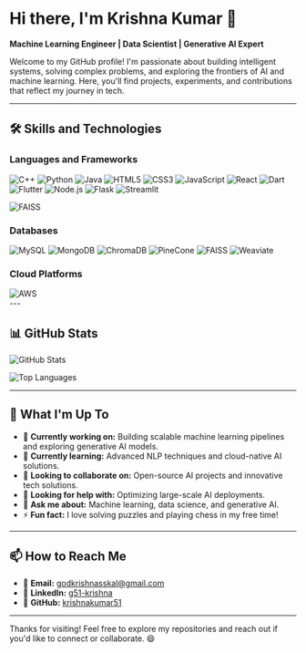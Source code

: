 # Hi there, I'm Krishna Kumar 👋

**Machine Learning Engineer | Data Scientist | Generative AI Expert**

Welcome to my GitHub profile! I'm passionate about building intelligent systems, solving complex problems, and exploring the frontiers of AI and machine learning. Here, you'll find projects, experiments, and contributions that reflect my journey in tech.

---

## 🛠️ **Skills and Technologies**

### **Languages and Frameworks**
<div align="left">
  <img src="https://img.icons8.com/color/48/000000/c-plus-plus-logo.png" alt="C++" title="C++" />
  <img src="https://img.icons8.com/color/48/000000/python.png" alt="Python" title="Python" />
  <img src="https://img.icons8.com/color/48/000000/java-coffee-cup-logo.png" alt="Java" title="Java" />
  <img src="https://img.icons8.com/color/48/000000/html-5.png" alt="HTML5" title="HTML5" />
  <img src="https://img.icons8.com/color/48/000000/css3.png" alt="CSS3" title="CSS3" />
  <img src="https://img.icons8.com/color/48/000000/javascript.png" alt="JavaScript" title="JavaScript" />
  <img src="https://img.icons8.com/color/48/000000/react-native.png" alt="React" title="React" />
  <img src="https://img.icons8.com/color/48/000000/dart.png" alt="Dart" title="Dart" />
  <img src="https://img.icons8.com/color/48/000000/flutter.png" alt="Flutter" title="Flutter" />
  <img src="https://img.icons8.com/color/48/000000/nodejs.png" alt="Node.js" title="Node.js" />
  <img src="https://img.icons8.com/ios-filled/50/000000/flask.png" alt="Flask" title="Flask" />
  <img src="https://img.icons8.com/color/48/000000/streamlit.png" alt="Streamlit" title="Streamlit" />
</div>

![FAISS](https://img.shields.io/badge/-FAISS-F5A252?style=for-the-badge&logo=facebook&logoColor=white)

### **Databases**
![MySQL](https://img.shields.io/badge/-MySQL-4479A1?style=for-the-badge&logo=mysql&logoColor=white)
![MongoDB](https://img.shields.io/badge/-MongoDB-47A248?style=for-the-badge&logo=mongodb&logoColor=white)
![ChromaDB](https://img.shields.io/badge/-ChromaDB-4285F4?style=for-the-badge&logo=google-chrome&logoColor=white)
![PineCone](https://img.shields.io/badge/-PineCone-000000?style=for-the-badge&logo=pine&logoColor=white)
![FAISS](https://img.shields.io/badge/-FAISS-F5A252?style=for-the-badge&logo=facebook&logoColor=white)
![Weaviate](https://img.shields.io/badge/-Weaviate-3178C6?style=for-the-badge&logo=weaviate&logoColor=white)

### **Cloud Platforms**
<div align="left">
  <img src="https://img.icons8.com/color/48/000000/amazon-web-services.png" alt="AWS" title="AWS" />
</div>
---

## 📊 **GitHub Stats**

![GitHub Stats](https://github-readme-stats.vercel.app/api?username=krishnakumar51&show_icons=true&theme=radical&hide=prs,issues,contribs)

![Top Languages](https://github-readme-stats.vercel.app/api/top-langs/?username=krishnakumar51&layout=compact&theme=radical)

---

## 🌱 **What I'm Up To**
- 🔭 **Currently working on:** Building scalable machine learning pipelines and exploring generative AI models.
- 🌱 **Currently learning:** Advanced NLP techniques and cloud-native AI solutions.
- 👯 **Looking to collaborate on:** Open-source AI projects and innovative tech solutions.
- 🤔 **Looking for help with:** Optimizing large-scale AI deployments.
- 💬 **Ask me about:** Machine learning, data science, and generative AI.
- ⚡ **Fun fact:** I love solving puzzles and playing chess in my free time!

---

## 📫 **How to Reach Me**
- 📧 **Email:** [godkrishnasskal@gmail.com](mailto:godkrishnasskal@gmail.com)
- 💼 **LinkedIn:** [g51-krishna](https://www.linkedin.com/in/g51-krishna)
- 🐙 **GitHub:** [krishnakumar51](https://github.com/krishnakumar51)

---

Thanks for visiting! Feel free to explore my repositories and reach out if you'd like to connect or collaborate. 😄
